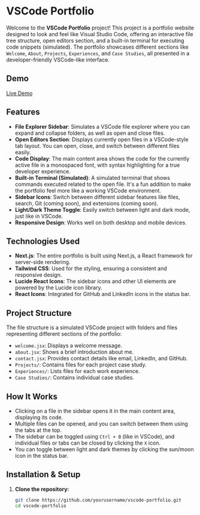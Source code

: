 # VSCode Portfolio

Welcome to the **VSCode Portfolio** project! This project is a portfolio website designed to look and feel like Visual Studio Code, offering an interactive file tree structure, open editors section, and a built-in terminal for executing code snippets (simulated). The portfolio showcases different sections like `Welcome`, `About`, `Projects`, `Experiences`, and `Case Studies`, all presented in a developer-friendly VSCode-like interface.

## Demo

[Live Demo](https://your-live-demo-link.com)

## Features

- **File Explorer Sidebar**: Simulates a VSCode file explorer where you can expand and collapse folders, as well as open and close files.
- **Open Editors Section**: Displays currently open files in a VSCode-style tab layout. You can open, close, and switch between different files easily.
- **Code Display**: The main content area shows the code for the currently active file in a monospaced font, with syntax highlighting for a true developer experience.
- **Built-in Terminal (Simulated)**: A simulated terminal that shows commands executed related to the open file. It's a fun addition to make the portfolio feel more like a working VSCode environment.
- **Sidebar Icons**: Switch between different sidebar features like files, search, Git (coming soon), and extensions (coming soon).
- **Light/Dark Theme Toggle**: Easily switch between light and dark mode, just like in VSCode.
- **Responsive Design**: Works well on both desktop and mobile devices.

## Technologies Used

- **Next.js**: The entire portfolio is built using Next.js, a React framework for server-side rendering.
- **Tailwind CSS**: Used for the styling, ensuring a consistent and responsive design.
- **Lucide React Icons**: The sidebar icons and other UI elements are powered by the Lucide icon library.
- **React Icons**: Integrated for GitHub and LinkedIn icons in the status bar.

## Project Structure

The file structure is a simulated VSCode project with folders and files representing different sections of the portfolio:

- `welcome.jsx`: Displays a welcome message.
- `about.jsx`: Shows a brief introduction about me.
- `contact.jsx`: Provides contact details like email, LinkedIn, and GitHub.
- `Projects/`: Contains files for each project case study.
- `Experiences/`: Lists files for each work experience.
- `Case Studies/`: Contains individual case studies.

## How It Works

- Clicking on a file in the sidebar opens it in the main content area, displaying its code.
- Multiple files can be opened, and you can switch between them using the tabs at the top.
- The sidebar can be toggled using `Ctrl + B` (like in VSCode), and individual files or tabs can be closed by clicking the `X` icon.
- You can toggle between light and dark themes by clicking the sun/moon icon in the status bar.

## Installation & Setup

1. **Clone the repository:**
   ```bash
   git clone https://github.com/yourusername/vscode-portfolio.git
   cd vscode-portfolio
   ```
